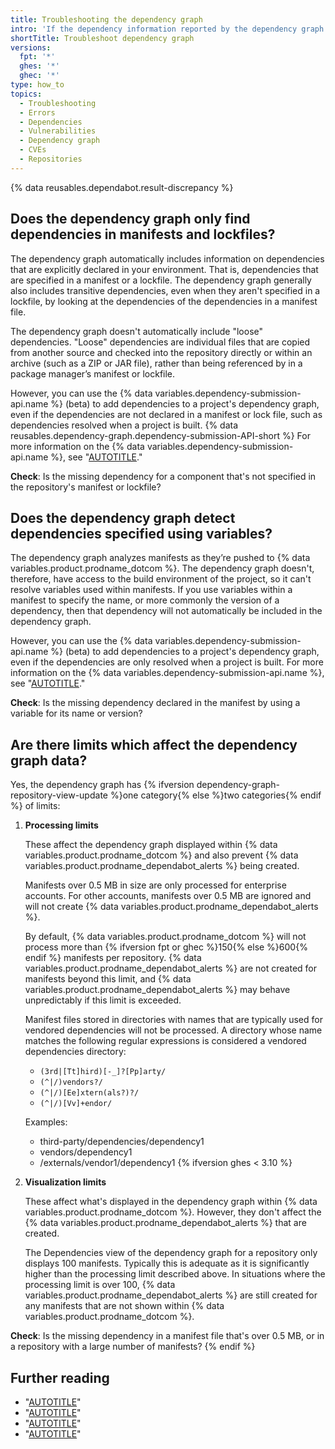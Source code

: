 ```yaml
---
title: Troubleshooting the dependency graph
intro: 'If the dependency information reported by the dependency graph is not what you expected, there are a number of points to consider, and various things you can check.'
shortTitle: Troubleshoot dependency graph
versions:
  fpt: '*'
  ghes: '*'
  ghec: '*'
type: how_to
topics:
  - Troubleshooting
  - Errors
  - Dependencies
  - Vulnerabilities
  - Dependency graph
  - CVEs
  - Repositories
---
```


{% data reusables.dependabot.result-discrepancy %}

## Does the dependency graph only find dependencies in manifests and lockfiles?

The dependency graph automatically includes information on dependencies that are explicitly declared in your environment. That is, dependencies that are specified in a manifest or a lockfile. The dependency graph generally also includes transitive dependencies, even when they aren't specified in a lockfile, by looking at the dependencies of the dependencies in a manifest file.

The dependency graph doesn't automatically include "loose" dependencies. "Loose" dependencies are individual files that are copied from another source and checked into the repository directly or within an archive (such as a ZIP or JAR file), rather than being referenced by in a package manager’s manifest or lockfile.

However, you can use the {% data variables.dependency-submission-api.name %} (beta) to add dependencies to a project's dependency graph, even if the dependencies are not declared in a manifest or lock file, such as dependencies resolved when a project is built. {% data reusables.dependency-graph.dependency-submission-API-short %} For more information on the {% data variables.dependency-submission-api.name %}, see "[AUTOTITLE](/code-security/supply-chain-security/understanding-your-software-supply-chain/using-the-dependency-submission-api)."

**Check**: Is the missing dependency for a component that's not specified in the repository's manifest or lockfile?

## Does the dependency graph detect dependencies specified using variables?

The dependency graph analyzes manifests as they’re pushed to {% data variables.product.prodname_dotcom %}. The dependency graph doesn't, therefore, have access to the build environment of the project, so it can't resolve variables used within manifests. If you use variables within a manifest to specify the name, or more commonly the version of a dependency, then that dependency will not automatically be included in the dependency graph.

However, you can use the {% data variables.dependency-submission-api.name %} (beta) to add dependencies to a project's dependency graph, even if the dependencies are only resolved when a project is built. For more information on the {% data variables.dependency-submission-api.name %}, see "[AUTOTITLE](/code-security/supply-chain-security/understanding-your-software-supply-chain/using-the-dependency-submission-api)."

**Check**: Is the missing dependency declared in the manifest by using a variable for its name or version?

## Are there limits which affect the dependency graph data?

Yes, the dependency graph has {% ifversion dependency-graph-repository-view-update %}one category{% else %}two categories{% endif %} of limits:

1. **Processing limits**

    These affect the dependency graph displayed within {% data variables.product.prodname_dotcom %} and also prevent {% data variables.product.prodname_dependabot_alerts %} being created.

    Manifests over 0.5 MB in size are only processed for enterprise accounts. For other accounts, manifests over 0.5 MB are ignored and will not create {% data variables.product.prodname_dependabot_alerts %}.

    By default, {% data variables.product.prodname_dotcom %} will not process more than {% ifversion fpt or ghec %}150{% else %}600{% endif %} manifests per repository. {% data variables.product.prodname_dependabot_alerts %} are not created for manifests beyond this limit, and {% data variables.product.prodname_dependabot_alerts %} may behave unpredictably if this limit is exceeded.

    Manifest files stored in directories with names that are typically used for vendored dependencies will not be processed. A directory whose name matches the following regular expressions is considered a vendored dependencies directory:
      <!-- markdownlint-disable MD011 -->
      - <code>(3rd|[Tt]hird)[-_]?[Pp]arty/</code>
      - <code>(^|/)vendors?/</code>
      - <code>(^|/)[Ee]xtern(als?)?/</code>
      - <code>(^|/)[Vv]+endor/</code>
      <!-- markdownlint-enable MD011 -->

      Examples:
      - third-party/dependencies/dependency1
      - vendors/dependency1
      - /externals/vendor1/dependency1
{% ifversion ghes < 3.10 %}
1. **Visualization limits**

    These affect what's displayed in the dependency graph within {% data variables.product.prodname_dotcom %}. However, they don't affect the {% data variables.product.prodname_dependabot_alerts %} that are created.

    The Dependencies view of the dependency graph for a repository only displays 100 manifests. Typically this is adequate as it is significantly higher than the processing limit described above. In situations where the processing limit is over 100, {% data variables.product.prodname_dependabot_alerts %} are still created for any manifests that are not shown within {% data variables.product.prodname_dotcom %}.

**Check**: Is the missing dependency in a manifest file that's over 0.5 MB, or in a repository with a large number of manifests?
{% endif %}

## Further reading

- "[AUTOTITLE](/code-security/supply-chain-security/understanding-your-software-supply-chain/about-the-dependency-graph)"
- "[AUTOTITLE](/repositories/managing-your-repositorys-settings-and-features/enabling-features-for-your-repository/managing-security-and-analysis-settings-for-your-repository)"
- "[AUTOTITLE](/code-security/dependabot/working-with-dependabot/troubleshooting-the-detection-of-vulnerable-dependencies)"
- "[AUTOTITLE](/code-security/dependabot/working-with-dependabot/troubleshooting-dependabot-errors)"
